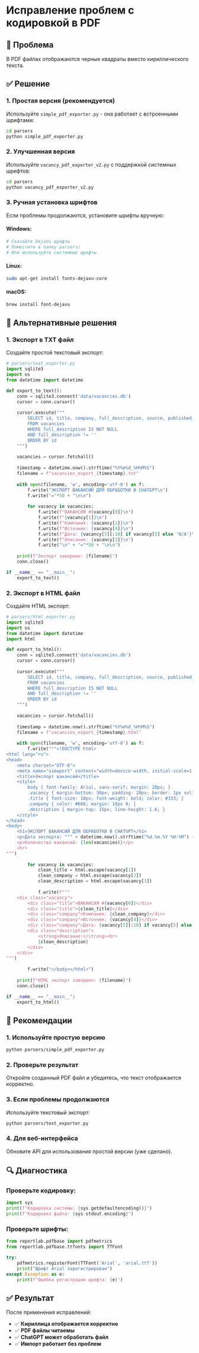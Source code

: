 # Исправление проблем с кодировкой в PDF

## 🐛 Проблема

В PDF файлах отображаются черные квадраты вместо кириллического текста.

## ✅ Решение

### 1. **Простая версия (рекомендуется)**
Используйте `simple_pdf_exporter.py` - она работает с встроенными шрифтами:

```bash
cd parsers
python simple_pdf_exporter.py
```

### 2. **Улучшенная версия**
Используйте `vacancy_pdf_exporter_v2.py` с поддержкой системных шрифтов:

```bash
cd parsers
python vacancy_pdf_exporter_v2.py
```

### 3. **Ручная установка шрифтов**
Если проблемы продолжаются, установите шрифты вручную:

#### Windows:
```bash
# Скачайте DejaVu шрифты
# Поместите в папку parsers/
# Или используйте системные шрифты
```

#### Linux:
```bash
sudo apt-get install fonts-dejavu-core
```

#### macOS:
```bash
brew install font-dejavu
```

## 🔧 Альтернативные решения

### 1. **Экспорт в TXT файл**
Создайте простой текстовый экспорт:

```python
# parsers/text_exporter.py
import sqlite3
import os
from datetime import datetime

def export_to_text():
    conn = sqlite3.connect('data/vacancies.db')
    cursor = conn.cursor()
    
    cursor.execute("""
        SELECT id, title, company, full_description, source, published_at
        FROM vacancies 
        WHERE full_description IS NOT NULL 
        AND full_description != ''
        ORDER BY id
    """)
    
    vacancies = cursor.fetchall()
    
    timestamp = datetime.now().strftime("%Y%m%d_%H%M%S")
    filename = f"vacancies_export_{timestamp}.txt"
    
    with open(filename, 'w', encoding='utf-8') as f:
        f.write("ЭКСПОРТ ВАКАНСИЙ ДЛЯ ОБРАБОТКИ В CHATGPT\n")
        f.write("="*50 + "\n\n")
        
        for vacancy in vacancies:
            f.write(f"ВАКАНСИЯ #{vacancy[0]}\n")
            f.write(f"{vacancy[1]}\n")
            f.write(f"Компания: {vacancy[2]}\n")
            f.write(f"Источник: {vacancy[4]}\n")
            f.write(f"Дата: {vacancy[5][:10] if vacancy[5] else 'N/A'}\n")
            f.write(f"Описание: {vacancy[3]}\n")
            f.write("\n" + "="*50 + "\n\n")
    
    print(f"Экспорт завершен: {filename}")
    conn.close()

if __name__ == "__main__":
    export_to_text()
```

### 2. **Экспорт в HTML файл**
Создайте HTML экспорт:

```python
# parsers/html_exporter.py
import sqlite3
import os
from datetime import datetime
import html

def export_to_html():
    conn = sqlite3.connect('data/vacancies.db')
    cursor = conn.cursor()
    
    cursor.execute("""
        SELECT id, title, company, full_description, source, published_at
        FROM vacancies 
        WHERE full_description IS NOT NULL 
        AND full_description != ''
        ORDER BY id
    """)
    
    vacancies = cursor.fetchall()
    
    timestamp = datetime.now().strftime("%Y%m%d_%H%M%S")
    filename = f"vacancies_export_{timestamp}.html"
    
    with open(filename, 'w', encoding='utf-8') as f:
        f.write("""<!DOCTYPE html>
<html lang="ru">
<head>
    <meta charset="UTF-8">
    <meta name="viewport" content="width=device-width, initial-scale=1.0">
    <title>Экспорт вакансий</title>
    <style>
        body { font-family: Arial, sans-serif; margin: 20px; }
        .vacancy { margin-bottom: 30px; padding: 20px; border: 1px solid #ddd; }
        .title { font-size: 18px; font-weight: bold; color: #333; }
        .company { color: #666; margin: 10px 0; }
        .description { margin-top: 15px; line-height: 1.6; }
    </style>
</head>
<body>
    <h1>ЭКСПОРТ ВАКАНСИЙ ДЛЯ ОБРАБОТКИ В CHATGPT</h1>
    <p>Дата экспорта: """ + datetime.now().strftime("%d.%m.%Y %H:%M") + f"""</p>
    <p>Количество вакансий: {len(vacancies)}</p>
    <hr>
""")
        
        for vacancy in vacancies:
            clean_title = html.escape(vacancy[1])
            clean_company = html.escape(vacancy[2])
            clean_description = html.escape(vacancy[3])
            
            f.write(f"""
    <div class="vacancy">
        <div class="title">ВАКАНСИЯ #{vacancy[0]}</div>
        <div class="title">{clean_title}</div>
        <div class="company">Компания: {clean_company}</div>
        <div class="company">Источник: {vacancy[4]}</div>
        <div class="company">Дата: {vacancy[5][:10] if vacancy[5] else 'N/A'}</div>
        <div class="description">
            <strong>Описание:</strong><br>
            {clean_description}
        </div>
    </div>
""")
        
        f.write("</body></html>")
    
    print(f"HTML экспорт завершен: {filename}")
    conn.close()

if __name__ == "__main__":
    export_to_html()
```

## 🎯 Рекомендации

### 1. **Используйте простую версию**
```bash
python parsers/simple_pdf_exporter.py
```

### 2. **Проверьте результат**
Откройте созданный PDF файл и убедитесь, что текст отображается корректно.

### 3. **Если проблемы продолжаются**
Используйте текстовый экспорт:
```bash
python parsers/text_exporter.py
```

### 4. **Для веб-интерфейса**
Обновите API для использования простой версии (уже сделано).

## 🔍 Диагностика

### Проверьте кодировку:
```python
import sys
print(f"Кодировка системы: {sys.getdefaultencoding()}")
print(f"Кодировка файла: {sys.stdout.encoding}")
```

### Проверьте шрифты:
```python
from reportlab.pdfbase import pdfmetrics
from reportlab.pdfbase.ttfonts import TTFont

try:
    pdfmetrics.registerFont(TTFont('Arial', 'arial.ttf'))
    print("Шрифт Arial зарегистрирован")
except Exception as e:
    print(f"Ошибка регистрации шрифта: {e}")
```

## ✅ Результат

После применения исправлений:
- ✅ **Кириллица отображается корректно**
- ✅ **PDF файлы читаемы**
- ✅ **ChatGPT может обработать файл**
- ✅ **Импорт работает без проблем**








